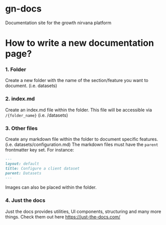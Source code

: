 # gn-docs
Documentation site for the growth nirvana platform

# How to write a new documentation page?

### 1. Folder
Create a new folder with the name of the section/feature you want to document. (i.e. datasets)

### 2. index.md
Create an index.md file within the folder. This file will be accessible via `/{folder_name}` (i.e. /datasets)

### 3. Other files
Create any markdown file within the folder to document specific features. (i.e. datasets/configuration.md)
The markdown files must have the `parent` frontmatter key set. For instance:
```markdown
---
layout: default
title: Configure a client dataset
parent: Datasets
---
```

Images can also be placed within the folder.

### 4. Just the docs
Just the docs provides utilities, UI components, structuring and many more things. Check them out here https://just-the-docs.com/
